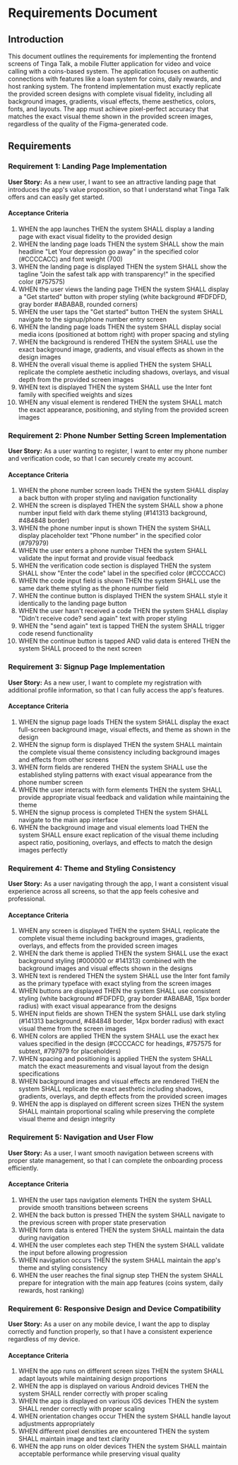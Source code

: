 # Requirements Document

## Introduction

This document outlines the requirements for implementing the frontend screens of Tinga Talk, a mobile Flutter application for video and voice calling with a coins-based system. The application focuses on authentic connections with features like a loan system for coins, daily rewards, and host ranking system. The frontend implementation must exactly replicate the provided screen designs with complete visual fidelity, including all background images, gradients, visual effects, theme aesthetics, colors, fonts, and layouts. The app must achieve pixel-perfect accuracy that matches the exact visual theme shown in the provided screen images, regardless of the quality of the Figma-generated code.

## Requirements

### Requirement 1: Landing Page Implementation

**User Story:** As a new user, I want to see an attractive landing page that introduces the app's value proposition, so that I understand what Tinga Talk offers and can easily get started.

#### Acceptance Criteria

1. WHEN the app launches THEN the system SHALL display a landing page with exact visual fidelity to the provided design
2. WHEN the landing page loads THEN the system SHALL show the main headline "Let Your depression go away" in the specified color (#CCCCACC) and font weight (700)
3. WHEN the landing page is displayed THEN the system SHALL show the tagline "Join the safest talk app with transparency!" in the specified color (#757575)
4. WHEN the user views the landing page THEN the system SHALL display a "Get started" button with proper styling (white background #FDFDFD, gray border #ABABAB, rounded corners)
5. WHEN the user taps the "Get started" button THEN the system SHALL navigate to the signup/phone number entry screen
6. WHEN the landing page loads THEN the system SHALL display social media icons (positioned at bottom right) with proper spacing and styling
7. WHEN the background is rendered THEN the system SHALL use the exact background image, gradients, and visual effects as shown in the design images
8. WHEN the overall visual theme is applied THEN the system SHALL replicate the complete aesthetic including shadows, overlays, and visual depth from the provided screen images
9. WHEN text is displayed THEN the system SHALL use the Inter font family with specified weights and sizes
10. WHEN any visual element is rendered THEN the system SHALL match the exact appearance, positioning, and styling from the provided screen images

### Requirement 2: Phone Number Setting Screen Implementation

**User Story:** As a user wanting to register, I want to enter my phone number and verification code, so that I can securely create my account.

#### Acceptance Criteria

1. WHEN the phone number screen loads THEN the system SHALL display a back button with proper styling and navigation functionality
2. WHEN the screen is displayed THEN the system SHALL show a phone number input field with dark theme styling (#141313 background, #484848 border)
3. WHEN the phone number input is shown THEN the system SHALL display placeholder text "Phone number" in the specified color (#797979)
4. WHEN the user enters a phone number THEN the system SHALL validate the input format and provide visual feedback
5. WHEN the verification code section is displayed THEN the system SHALL show "Enter the code" label in the specified color (#CCCCACC)
6. WHEN the code input field is shown THEN the system SHALL use the same dark theme styling as the phone number field
7. WHEN the continue button is displayed THEN the system SHALL style it identically to the landing page button
8. WHEN the user hasn't received a code THEN the system SHALL display "Didn't receive code? send again" text with proper styling
9. WHEN the "send again" text is tapped THEN the system SHALL trigger code resend functionality
10. WHEN the continue button is tapped AND valid data is entered THEN the system SHALL proceed to the next screen

### Requirement 3: Signup Page Implementation

**User Story:** As a new user, I want to complete my registration with additional profile information, so that I can fully access the app's features.

#### Acceptance Criteria

1. WHEN the signup page loads THEN the system SHALL display the exact full-screen background image, visual effects, and theme as shown in the design
2. WHEN the signup form is displayed THEN the system SHALL maintain the complete visual theme consistency including background images and effects from other screens
3. WHEN form fields are rendered THEN the system SHALL use the established styling patterns with exact visual appearance from the phone number screen
4. WHEN the user interacts with form elements THEN the system SHALL provide appropriate visual feedback and validation while maintaining the theme
5. WHEN the signup process is completed THEN the system SHALL navigate to the main app interface
6. WHEN the background image and visual elements load THEN the system SHALL ensure exact replication of the visual theme including aspect ratio, positioning, overlays, and effects to match the design images perfectly

### Requirement 4: Theme and Styling Consistency

**User Story:** As a user navigating through the app, I want a consistent visual experience across all screens, so that the app feels cohesive and professional.

#### Acceptance Criteria

1. WHEN any screen is displayed THEN the system SHALL replicate the complete visual theme including background images, gradients, overlays, and effects from the provided screen images
2. WHEN the dark theme is applied THEN the system SHALL use the exact background styling (#000000 or #141313) combined with the background images and visual effects shown in the designs
3. WHEN text is rendered THEN the system SHALL use the Inter font family as the primary typeface with exact styling from the screen images
4. WHEN buttons are displayed THEN the system SHALL use consistent styling (white background #FDFDFD, gray border #ABABAB, 15px border radius) with exact visual appearance from the designs
5. WHEN input fields are shown THEN the system SHALL use dark styling (#141313 background, #484848 border, 14px border radius) with exact visual theme from the screen images
6. WHEN colors are applied THEN the system SHALL use the exact hex values specified in the design (#CCCCACC for headings, #757575 for subtext, #797979 for placeholders)
7. WHEN spacing and positioning is applied THEN the system SHALL match the exact measurements and visual layout from the design specifications
8. WHEN background images and visual effects are rendered THEN the system SHALL replicate the exact aesthetic including shadows, gradients, overlays, and depth effects from the provided screen images
9. WHEN the app is displayed on different screen sizes THEN the system SHALL maintain proportional scaling while preserving the complete visual theme and design integrity

### Requirement 5: Navigation and User Flow

**User Story:** As a user, I want smooth navigation between screens with proper state management, so that I can complete the onboarding process efficiently.

#### Acceptance Criteria

1. WHEN the user taps navigation elements THEN the system SHALL provide smooth transitions between screens
2. WHEN the back button is pressed THEN the system SHALL navigate to the previous screen with proper state preservation
3. WHEN form data is entered THEN the system SHALL maintain the data during navigation
4. WHEN the user completes each step THEN the system SHALL validate the input before allowing progression
5. WHEN navigation occurs THEN the system SHALL maintain the app's theme and styling consistency
6. WHEN the user reaches the final signup step THEN the system SHALL prepare for integration with the main app features (coins system, daily rewards, host ranking)

### Requirement 6: Responsive Design and Device Compatibility

**User Story:** As a user on any mobile device, I want the app to display correctly and function properly, so that I have a consistent experience regardless of my device.

#### Acceptance Criteria

1. WHEN the app runs on different screen sizes THEN the system SHALL adapt layouts while maintaining design proportions
2. WHEN the app is displayed on various Android devices THEN the system SHALL render correctly with proper scaling
3. WHEN the app is displayed on various iOS devices THEN the system SHALL render correctly with proper scaling
4. WHEN orientation changes occur THEN the system SHALL handle layout adjustments appropriately
5. WHEN different pixel densities are encountered THEN the system SHALL maintain image and text clarity
6. WHEN the app runs on older devices THEN the system SHALL maintain acceptable performance while preserving visual quality